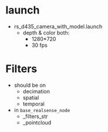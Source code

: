 # launch
+ rs_d435_camera_with_model.launch
  + depth & color both:
    + 1280*720
    + 30 fps

# Filters
+ should be on
  + decimation
  + spatial
  + temporal
+ in `base_realsense_node`
  + _filters_str
  + _pointcloud

